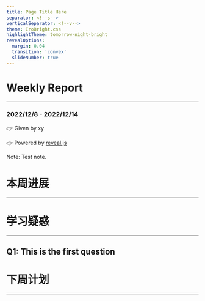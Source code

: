 ```yaml
---
title: Page Title Here
separator: <!--s-->
verticalSeparator: <!--v-->
theme: IroBright.css
highlightTheme: tomorrow-night-bright
revealOptions:
  margin: 0.04
  transition: 'convex'
  slideNumber: true
---
```


# Weekly Report
------
### 2022/12/8 - 2022/12/14


👉 Given by xy

👉 Powered by [reveal.js](https://github.com/hakimel/reveal.js)

Note: Test note.

<!--s-->

# 本周进展
------

<!--v-->



<!--s-->

# 学习疑惑
------

<!--v-->

## Q1: This is the first question





<!--s-->

# 下周计划
------

<!--v-->




<!--s-->

